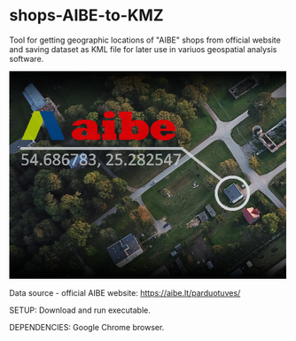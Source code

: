 # shops-AIBE-to-KMZ
 Tool for getting geographic locations of "AIBE" shops from official website and saving dataset as KML file for later use in variuos geospatial analysis software.

<img src="/images/thumbnail.png" width="500"/>

Data source - official AIBE website: https://aibe.lt/parduotuves/

SETUP:
Download and run executable.

DEPENDENCIES:
Google Chrome browser.

